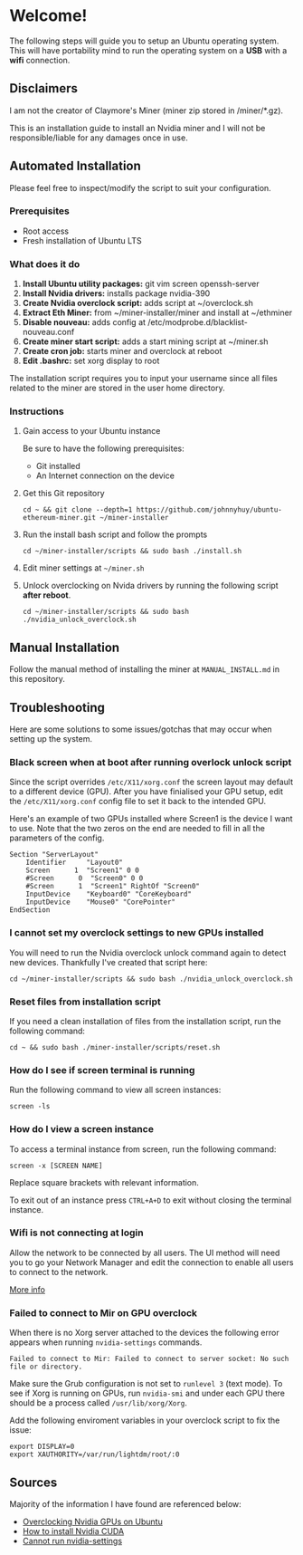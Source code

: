 # Welcome!
The following steps will guide you to setup an Ubuntu operating system. This will have portability mind to run the operating system on a **USB** with a **wifi** connection.

## Disclaimers

I am not the creator of Claymore's Miner (miner zip stored in /miner/*.gz).

This is an installation guide to install an Nvidia miner and I will not be responsible/liable for any damages once in use.

## Automated Installation

Please feel free to inspect/modify the script to suit your configuration.

### Prerequisites

- Root access
- Fresh installation of Ubuntu LTS

### What does it do

1. **Install Ubuntu utility packages:** git vim screen openssh-server
2. **Install Nvidia drivers:** installs package nvidia-390
3. **Create Nvidia overclock script:** adds script at ~/overclock.sh
4. **Extract Eth Miner:** from ~/miner-installer/miner and install at ~/ethminer
5. **Disable nouveau:** adds config at /etc/modprobe.d/blacklist-nouveau.conf
6. **Create miner start script:** adds a start mining script at ~/miner.sh
7. **Create cron job:** starts miner and overclock at reboot
8. **Edit .bashrc:**  set xorg display to root

The installation script requires you to input your username since all files related to the miner are stored in the user home directory.

### Instructions

1. Gain access to your Ubuntu instance

    Be sure to have the following prerequisites:

    - Git installed
    - An Internet connection on the device

2. Get this Git repository

    ```shell
    cd ~ && git clone --depth=1 https://github.com/johnnyhuy/ubuntu-ethereum-miner.git ~/miner-installer
    ```

3. Run the install bash script and follow the prompts

    ```shell
    cd ~/miner-installer/scripts && sudo bash ./install.sh
    ```

4. Edit miner settings at `~/miner.sh`

5. Unlock overclocking on Nvida drivers by running the following script **after reboot**.

    ```shell
    cd ~/miner-installer/scripts && sudo bash ./nvidia_unlock_overclock.sh
    ```

## Manual Installation

Follow the manual method of installing the miner at `MANUAL_INSTALL.md` in this repository.

## Troubleshooting

Here are some solutions to some issues/gotchas that may occur when setting up the system.

### Black screen when at boot after running overlock unlock script

Since the script overrides `/etc/X11/xorg.conf` the screen layout may default to a different device (GPU). After you have finialised your GPU setup, edit the `/etc/X11/xorg.conf` config file to set it back to the intended GPU.

Here's an example of two GPUs installed where Screen1 is the device I want to use. Note that the two zeros on the end are needed to fill in all the parameters of the config.

```shell
Section "ServerLayout"
    Identifier     "Layout0"
    Screen      1  "Screen1" 0 0
    #Screen      0  "Screen0" 0 0
    #Screen      1  "Screen1" RightOf "Screen0"
    InputDevice    "Keyboard0" "CoreKeyboard"
    InputDevice    "Mouse0" "CorePointer"
EndSection
```

### I cannot set my overclock settings to new GPUs installed

You will need to run the Nvidia overclock unlock command again to detect new devices. Thankfully I've created that script here:

```shell
cd ~/miner-installer/scripts && sudo bash ./nvidia_unlock_overclock.sh
```

### Reset files from installation script

If you need a clean installation of files from the installation script, run the following command:

```shell
cd ~ && sudo bash ./miner-installer/scripts/reset.sh
```

### How do I see if screen terminal is running

Run the following command to view all screen instances:

```shell
screen -ls
```

### How do I view a screen instance

To access a terminal instance from screen, run the following command:

```shell
screen -x [SCREEN NAME]
```

Replace square brackets with relevant information.

To exit out of an instance press `CTRL+A+D` to exit without closing the terminal instance.

### Wifi is not connecting at login

Allow the network to be connected by all users. The UI method will need you to go your Network Manager and edit the connection to enable all users to connect to the network.

[More info](https://askubuntu.com/questions/16376/connect-to-network-before-user-login)

### Failed to connect to Mir on GPU overclock

When there is no Xorg server attached to the devices the following error appears when running `nvidia-settings` commands.

```shell
Failed to connect to Mir: Failed to connect to server socket: No such file or directory.
```

Make sure the Grub configuration is not set to `runlevel 3` (text mode). To see if Xorg is running on GPUs, run `nvidia-smi` and under each GPU there should be a process called `/usr/lib/xorg/Xorg`.

Add the following enviroment variables in your overclock script to fix the issue:

```shell
export DISPLAY=0
export XAUTHORITY=/var/run/lightdm/root/:0
```

## Sources

Majority of the information I have found are referenced below:

- [Overclocking Nvidia GPUs on Ubuntu](https://noobminer.xyz/overclocking-multiple-nvidia-graphics-card-linux/)
- [How to install Nvidia CUDA](https://askubuntu.com/questions/799184/how-can-i-install-cuda-on-ubuntu-16-04)
- [Cannot run nvidia-settings](https://askubuntu.com/questions/925368/cannot-run-nvidia-settings/937204)
